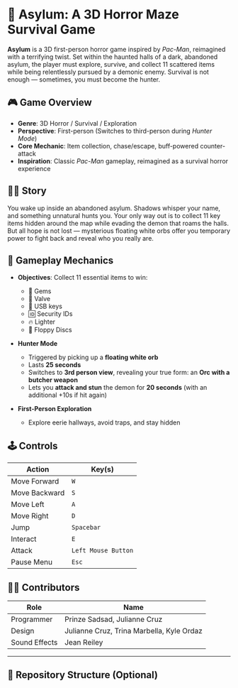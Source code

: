# 🧠 Asylum: A 3D Horror Maze Survival Game

**Asylum** is a 3D first-person horror game inspired by *Pac-Man*, reimagined with a terrifying twist. Set within the haunted halls of a dark, abandoned asylum, the player must explore, survive, and collect 11 scattered items while being relentlessly pursued by a demonic enemy. Survival is not enough — sometimes, you must become the hunter.

## 🎮 Game Overview

- **Genre**: 3D Horror / Survival / Exploration  
- **Perspective**: First-person (Switches to third-person during *Hunter Mode*)  
- **Core Mechanic**: Item collection, chase/escape, buff-powered counter-attack  
- **Inspiration**: Classic *Pac-Man* gameplay, reimagined as a survival horror experience  

## 🧟‍♂️ Story

You wake up inside an abandoned asylum. Shadows whisper your name, and something unnatural hunts you. Your only way out is to collect 11 key items hidden around the map while evading the demon that roams the halls. But all hope is not lost — mysterious floating white orbs offer you temporary power to fight back and reveal who you really are.

## 🧰 Gameplay Mechanics

- **Objectives**: Collect 11 essential items to win:  
  - 💎 Gems  
  - 🔧 Valve  
  - 💾 USB keys  
  - 🆔 Security IDs  
  - 🔥 Lighter  
  - 📀 Floppy Discs  

- **Hunter Mode**  
  - Triggered by picking up a **floating white orb**  
  - Lasts **25 seconds**  
  - Switches to **3rd person view**, revealing your true form: an **Orc with a butcher weapon**  
  - Lets you **attack and stun** the demon for **20 seconds** (with an additional +10s if hit again)

- **First-Person Exploration**  
  - Explore eerie hallways, avoid traps, and stay hidden  

## 🕹️ Controls

| Action        | Key(s)            |
|---------------|-------------------|
| Move Forward  | `W`               |
| Move Backward | `S`               |
| Move Left     | `A`               |
| Move Right    | `D`               |
| Jump          | `Spacebar`        |
| Interact      | `E`               |
| Attack        | `Left Mouse Button` |
| Pause Menu    | `Esc`             |

## 🧑‍💻 Contributors

| Role           | Name                                |
|----------------|-------------------------------------|
| Programmer     | Prinze Sadsad, Julianne Cruz        |
| Design         | Julianne Cruz, Trina Marbella, Kyle Ordaz |
| Sound Effects  | Jean Reiley                         |

---

## 📁 Repository Structure (Optional)

